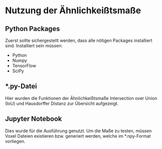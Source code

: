 # Nutzung der Ähnlichkeißtsmaße

## Python Packages
Zuerst sollte sichergestellt werden, dass alle nötigen Packages installiert sind.
Installiert sein müssen: 
* Python
* Numpy
* TensorFlow
* SciPy


## *.py-Datei
Hier wurden die Funktionen der Ähnlichkeißtsmaße Intersection over Union (IoU) und Hausdorffer Distanz zur Übersicht aufgezeigt.

## Jupyter Notebook 
Dies wurde für die Ausführung genutzt. Um die Maße zu testen, müssen Voxel Dateien existieren bzw. generiert werden, welche im *.npy-Format vorliegen.  

